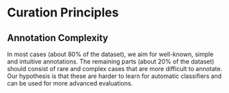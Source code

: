 # Curation Principles
## Annotation Complexity
In most cases (about 80% of the dataset), we aim for well-known, simple and intuitive annotations. The remaining parts (about 20% of the dataset) should consist of rare and complex cases that are more difficult to annotate. Our hypothesis is that these are harder to learn for automatic classifiers and can be used for more advanced evaluations.
